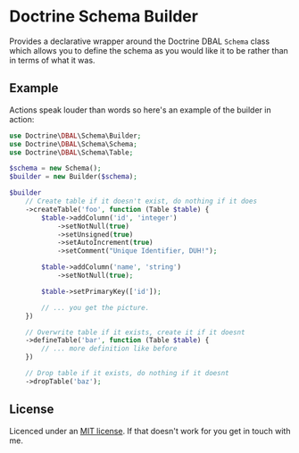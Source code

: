 Doctrine Schema Builder
=======================

Provides a declarative wrapper around the Doctrine DBAL `Schema` class which allows you to define the schema as you would like it to be rather than in terms of what it was.

Example
-------

Actions speak louder than words so here's an example of the builder in action:

```php
use Doctrine\DBAL\Schema\Builder;
use Doctrine\DBAL\Schema\Schema;
use Doctrine\DBAL\Schema\Table;

$schema = new Schema();
$builder = new Builder($schema);

$builder
    // Create table if it doesn't exist, do nothing if it does
    ->createTable('foo', function (Table $table) {
        $table->addColumn('id', 'integer')
            ->setNotNull(true)
            ->setUnsigned(true)
            ->setAutoIncrement(true)
            ->setComment("Unique Identifier, DUH!");

        $table->addColumn('name', 'string')
            ->setNotNull(true);

        $table->setPrimaryKey(['id']);

        // ... you get the picture.
    })

    // Overwrite table if it exists, create it if it doesnt
    ->defineTable('bar', function (Table $table) {
        // ... more definition like before
    })

    // Drop table if it exists, do nothing if it doesnt
    ->dropTable('baz');
```

License
-------
Licenced under an [MIT license](LICENSE). If that doesn't work for you get in touch with me.